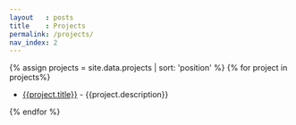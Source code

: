 ```yaml
---
layout   : posts
title    : Projects
permalink: /projects/
nav_index: 2
---
```

 {% assign projects = site.data.projects | sort: 'position' %} 
 {% for project in projects%}
	
   * [{{project.title}}]({{project.url}}) - {{project.description}}
 
 {% endfor %}
